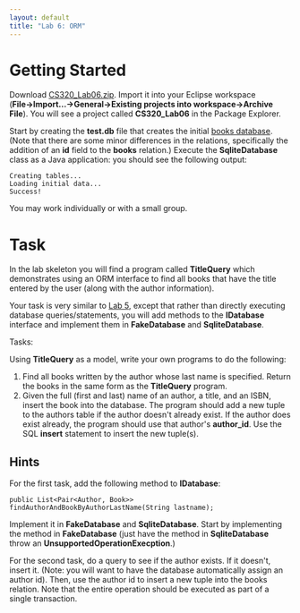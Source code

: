 ```yaml
---
layout: default
title: "Lab 6: ORM"
---
```


# Getting Started

Download [CS320\_Lab06.zip](CS320_Lab06.zip). Import it into your Eclipse workspace (**File&rarr;Import...&rarr;General&rarr;Existing projects into workspace&rarr;Archive File**). You will see a project called **CS320\_Lab06** in the Package Explorer.

Start by creating the **test.db** file that creates the initial [books database](../lectures/lecture11.html).  (Note that there are some minor differences in the relations, specifically the addition of an **id** field to the **books** relation.)  Execute the **SqliteDatabase** class as a Java application: you should see the following output:

    Creating tables...
    Loading initial data...
    Success!

You may work individually or with a small group.

# Task

In the lab skeleton you will find a program called **TitleQuery** which demonstrates using an ORM interface to find all books that have the title entered by the user (along with the author information).

Your task is very similar to [Lab 5](lab05.html), except that rather than directly executing database queries/statements, you will add methods to the **IDatabase** interface and implement them in **FakeDatabase** and **SqliteDatabase**.

Tasks:

Using **TitleQuery** as a model, write your own programs to do the following:

1. Find all books written by the author whose last name is specified. Return the books in the same form as the **TitleQuery** program.
2. Given the full (first and last) name of an author, a title, and an ISBN, insert the book into the database. The program should add a new tuple to the authors table if the author doesn't already exist. If the author does exist already, the program should use that author's **author\_id**.  Use the SQL **insert** statement to insert the new tuple(s).

## Hints

For the first task, add the following method to **IDatabase**:

    public List<Pair<Author, Book>> findAuthorAndBookByAuthorLastName(String lastname);

Implement it in **FakeDatabase** and **SqliteDatabase**.  Start by implementing the method in **FakeDatabase** (just have the method in **SqliteDatabase** throw an **UnsupportedOperationExecption**.)

For the second task, do a query to see if the author exists.  If it doesn't, insert it.  (Note: you will want to have the database automatically assign an author id).  Then, use the author id to insert a new tuple into the books relation.  Note that the entire operation should be executed as part of a single transaction.

<!-- vim:set wrap: ­-->
<!-- vim:set linebreak: -->
<!-- vim:set nolist: -->
